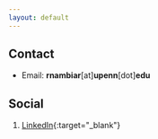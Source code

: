```yaml
---
layout: default
---
```

## Contact

* Email: **rnambiar**[at]**upenn**[dot]**edu**

## Social

1. [LinkedIn](https://www.linkedin.com/in/rahul-nambiar27/){:target="_blank"}

